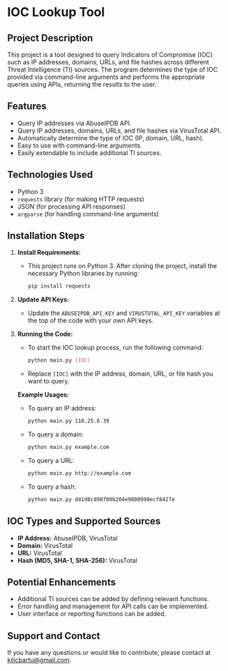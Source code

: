 
# IOC Lookup Tool

## Project Description

This project is a tool designed to query Indicators of Compromise (IOC) such as IP addresses, domains, URLs, and file hashes across different Threat Intelligence (TI) sources. The program determines the type of IOC provided via command-line arguments and performs the appropriate queries using APIs, returning the results to the user.

## Features
- Query IP addresses via AbuseIPDB API.
- Query IP addresses, domains, URLs, and file hashes via VirusTotal API.
- Automatically determine the type of IOC (IP, domain, URL, hash).
- Easy to use with command-line arguments.
- Easily extendable to include additional TI sources.

## Technologies Used
- Python 3
- `requests` library (for making HTTP requests)
- JSON (for processing API responses)
- `argparse` (for handling command-line arguments)

## Installation Steps

1. **Install Requirements:**
   - This project runs on Python 3. After cloning the project, install the necessary Python libraries by running:
     ```sh
     pip install requests
     ```

2. **Update API Keys:**
   - Update the `ABUSEIPDB_API_KEY` and `VIRUSTOTAL_API_KEY` variables at the top of the code with your own API keys.

3. **Running the Code:**
   - To start the IOC lookup process, run the following command:
     ```sh
     python main.py [IOC]
     ```
   - Replace `[IOC]` with the IP address, domain, URL, or file hash you want to query.

   **Example Usages:**
   - To query an IP address:
     ```sh
     python main.py 118.25.6.39
     ```
   - To query a domain:
     ```sh
     python main.py example.com
     ```
   - To query a URL:
     ```sh
     python main.py http://example.com
     ```
   - To query a hash:
     ```sh
     python main.py d41d8cd98f00b204e9800998ecf8427e
     ```

## IOC Types and Supported Sources
- **IP Address:** AbuseIPDB, VirusTotal
- **Domain:** VirusTotal
- **URL:** VirusTotal
- **Hash (MD5, SHA-1, SHA-256):** VirusTotal

## Potential Enhancements
- Additional TI sources can be added by defining relevant functions.
- Error handling and management for API calls can be implemented.
- User interface or reporting functions can be added.

## Support and Contact
If you have any questions or would like to contribute, please contact at [kilicbartu@gmail.com](mailto:kilicbartu@gmail.com).